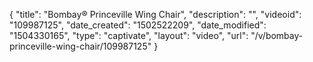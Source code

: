 {
    "title": "Bombay&reg; Princeville Wing Chair",
    "description": "",
    "videoid": "109987125",
    "date_created": "1502522209",
    "date_modified": "1504330165",
    "type": "captivate",
    "layout": "video",
    "url": "\/v\/bombay-princeville-wing-chair\/109987125"
}